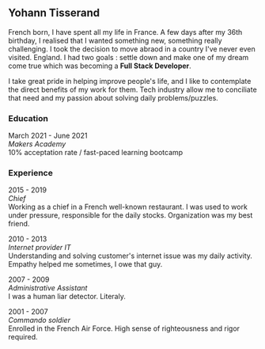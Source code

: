 ## Yohann Tisserand

French born, I have spent all my life in France. A few days after my 36th birthday, I realised that I wanted something new, something really challenging. I took the decision to move abraod in a country I've never even visited. England. I had two goals : settle down and make one of my dream come true which was becoming a **Full Stack Developer**. 

I take great pride in helping improve people's life, and I like to contemplate the direct benefits of my work for them. Tech industry allow me to conciliate that need and my passion about solving daily problems/puzzles.

### Education

March 2021 - June 2021</br>
*Makers Academy*</br>
10% acceptation rate / fast-paced learning bootcamp

<h3>Experience</h3>

2015 - 2019</br>
*Chief*</br>
Working as a chief in a French well-known restaurant. I was used to work under pressure, responsible for the daily stocks. Organization was my best friend.

2010 - 2013</br>
*Internet provider IT*</br>
Understanding and solving customer's internet issue was my daily activity. Empathy helped me sometimes, I owe that guy.

2007 - 2009</br>
*Administrative Assistant*</br>
I was a human liar detector. Literaly.

2001 - 2007</br>
*Commando soldier*</br>
Enrolled in the French Air Force. High sense of righteousness and rigor required.


